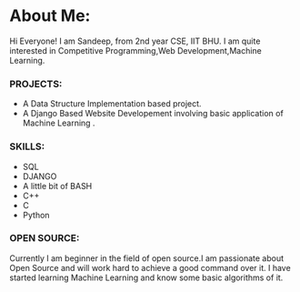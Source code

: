 # About Me:

Hi Everyone!
I am Sandeep, from 2nd year CSE, IIT BHU.
I am quite interested in Competitive Programming,Web Development,Machine Learning.

### PROJECTS:

* A Data Structure Implementation based project.
* A Django Based Website Developement involving basic application of Machine Learning .

### SKILLS:

* SQL
* DJANGO
* A little bit of BASH
* C++
* C
* Python

### OPEN SOURCE:

Currently I am beginner in the field of open source.I am passionate about  Open Source and will work hard to achieve a good command over it.
I have started learning  Machine Learning  and know some basic algorithms of it.